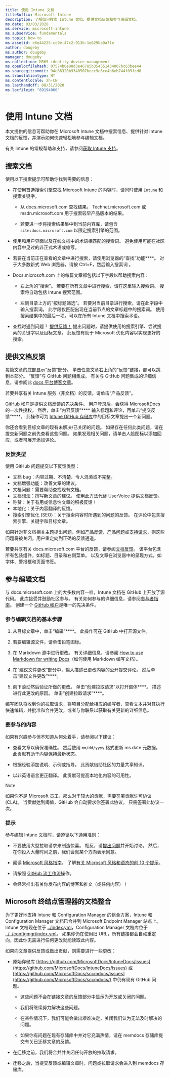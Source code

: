 ```yaml
---
title: 使用 Intune 文档
titleSuffix: Microsoft Intune
description: 了解如何搜索 Intune 文档、提供文档反馈和参与编辑文档。
ms.date: 03/03/2020
ms.service: microsoft-intune
ms.subservice: fundamentals
ms.topic: how-to
ms.assetid: e6e44225-cc9e-47c2-913b-1e629ba9a71e
author: dougeby
ms.author: dougeby
manager: dougeby
ms.collection: M365-identity-device-management
ms.openlocfilehash: 07574b0e08d3e46785b354551434007bc63bee44
ms.sourcegitcommit: 94e86320b9340507becc9e6ce4b6eb744f09fcd8
ms.translationtype: HT
ms.contentlocale: zh-CN
ms.lasthandoff: 08/31/2020
ms.locfileid: "89194066"
---
```

# <a name="using-the-intune-docs"></a>使用 Intune 文档

本文提供的信息可帮助你在 Microsoft Intune 文档中搜索信息、提供针对 Intune 文档的反馈，并演示如何快速轻松地参与编辑文档。

有关 Intune 的常规帮助和支持，请参阅[获取 Intune 支持](get-support.md)。

## <a name="search-the-docs"></a>搜索文档

 使用以下搜索提示可帮助你找到需要的信息：  

- 在使用首选搜索引擎查找 Microsoft Intune 的内容时，请同时使用 `Intune` 和搜索关键字。  

  - 从 docs.microsoft.com 查找结果。 Technet.microsoft.com 或 msdn.microsoft.com 用于搜索较早产品版本的结果。  

  - 若要进一步将搜索结果集中到当前内容库，请包含 `site:docs.microsoft.com` 以限定搜索引擎的范围。  

- 使用和用户界面以及在线文档中的术语相匹配的搜索词。 避免使用可能在社区内容中见过的非正式术语或缩写。

- 若要在当前正在查看的文章中进行搜索，请使用浏览器的“查找”功能****。 对于大多数新式 Web 浏览器，请按 Ctrl+F，然后输入搜索词 。  

- Docs.microsoft.com 上的每篇文章都包括以下字段以帮助搜索内容：  

  - 右上角的“搜索”。 若要在所有文章中进行搜索，请在这里输入搜索词。 搜索将自动包括 Intune 搜索范围。

  - 左侧目录上方的“按标题筛选”。 若要对当前目录进行搜索，请在此字段中输入搜索词。 此字段仅匹配出现在当前节点的文章标题中的搜索词。 使用搜索结果中的最后一项，可以在所有 Intune 文档中搜索术语。

- 查找时遇到问题？ [提供反馈！](#provide-doc-feedback) 提出问题时，请提供使用的搜索引擎、尝试搜索的关键字以及目标文章。 此反馈有助于 Microsoft 优化内容以实现更好的搜索。  

## <a name="provide-doc-feedback"></a>提供文档反馈

每篇文章的底部显示“反馈”部分。 单击任意文章右上角的“反馈”链接，都可以跳到本部分。 “反馈”与 GitHub 问题相集成。 有关与 GitHub 问题集成的详细信息，请参阅此 [docs 平台博客文章](/teamblog/a-new-feedback-system-is-coming-to-docs)。

若要共享有关 Intune 服务（非文档）的反馈，请单击“产品反馈”。

[GitHub 帐户](https://github.com/join)是提供文档反馈的先决条件。 用户登录后，会获得 MicrosoftDocs 的一次性授权。 然后，单击“内容反馈”**** 输入标题和评论，再单击“提交反馈”****。 此操作可为 [Intune GitHub 存储库](https://github.com/MicrosoftDocs/intunedocs/issues)中的目标文章提出一个新问题。

你还会看到目标文章的现有未解决/已关闭的问题。 如果存在任何此类问题，请在提交新问题之前先查看这些问题。 如果发现相关问题，请单击人脸图标以添加回应，或者可展开添加评论。

### <a name="types-of-feedback"></a>反馈类型

使用 GitHub 问题提交以下反馈类型：

- 文档 bug：内容过期、不清楚、令人混淆或不完整。
- 文档增强功能：改善文章的建议。
- 文档问题：需要帮助查找现有文档。
- 文档想法：撰写新文章的建议。 使用此方法代替 UserVoice 提供文档反馈。
- 称赞：关于有用或信息性文章的积极反馈！
- 本地化：关于内容翻译的反馈。
- 搜索引擎优化 (SEO)：关于搜索内容时所遇到的问题的反馈。 在评论中包含搜索引擎、关键字和目标文章。

如果针对非文档相关主题提出问题，例如[产品反馈](https://microsoftintune.uservoice.com/forums/291681-ideas)、[产品问题](/answers/products/mem)或[支持请求](get-support.md)，则这些问题将被关闭，用户重定向到正确的反馈通道。

若要共享有关 docs.microsoft.com 平台的反馈，请参阅[文档反馈](https://aka.ms/sitefeedback)。 该平台包含所有包装组件，如标题、目录和右侧菜单。 以及文章在浏览器中的呈现方式，如字体、警报框和页面书签。

## <a name="contribute-to-docs"></a>参与编辑文档

与 docs.microsoft.com 上的大多数内容一样，Intune 文档在 GitHub 上开放了源代码。 此库接受并鼓励社区参与。 有关如何参与的详细信息，请参阅[参与者指南](/contribute)。 创建一个 [GitHub 帐户](https://github.com/join)是唯一的先决条件。

### <a name="basic-steps-to-contribute-to-docs"></a>参与编辑文档的基本步骤

1. 从目标文章中，单击“编辑”****。 此操作可在 GitHub 中打开源文件。  

2. 若要编辑源文件，请单击铅笔图标。  

3. 在 Markdown 源中进行更改。 有关详细信息，请参阅 [How to use Markdown for writing Docs](/contribute/contribute-how-to-write-use-markdown)（如何使用 Markdown 编写文档）。  

4. 在“建议文件更改”部分中，输入描述已更改内容的公开提交评论。 然后单击“建议文件更改”****。  

5. 向下滚动然后验证所做的更改。 单击“创建拉取请求”以打开窗体****。 描述进行此更改的原因。 单击“创建拉取请求”****。

编写团队将收到你的拉取请求，将项目分配给相应的编写者，查看文本并对其执行快速编辑，并批准和合并更改，或者与你联系以获取有关更新的详细信息。  

### <a name="what-to-contribute"></a>要参与的内容

如果有兴趣参与但不知道从何处着手，请参阅以下建议：  

- 查看文章以确保准确性。 然后使用 `mm/dd/yyyy` 格式更新 ms.date 元数据。 此贡献有助于内容保持最新状态。  

- 根据经验添加说明、示例或指导。 此贡献借助社区的力量共享知识。

- 以非英语语言更正翻译。 此贡献可提高本地化内容的可用性。  

> [!Note]  
> 如果你不是 Microsoft 员工，那么对于较大的贡献，需要签署贡献许可协议 (CLA)。 当贡献达到阈值，GitHub 会自动要求你签署此协议。 只需签署此协议一次。

### <a name="tips"></a>提示

参与编辑 Intune 文档时，请遵循以下通用准则：

- 不要使用大型拉取请求来制造惊喜。 相反，请[提出问题](#provide-doc-feedback)并开始讨论。 然后，在你投入大量时间之前，我们会就某个方向表示同意。  

- 阅读 [Microsoft 风格指南](https://aka.ms/MicrosoftStyle)。 了解[有关 Microsoft 风格和语态的前 10 个提示](/style-guide/top-10-tips-style-voice)。  

- 请按照 [GitHub 流工作流](https://guides.github.com/introduction/flow/)操作。  

- 会经常推出有关你发布内容的博客和推文（或任何内容）！  

## <a name="consolidation-of-documentation-for-microsoft-endpoint-manager"></a>Microsoft 终结点管理器的文档整合

为了更好地支持 Intune 和 Configuration Manager 的组合方案，Intune 和 Configuration Manager 文档已合并到 Microsoft Endpoint Manager 站点上。 Intune 文档现在位于 [../index.yml](../index.yml)，Configuration Manager 文档库位于 [../../configmgr/index.yml](../../configmgr/index.yml)。 如果你仍在使用旧 URL，所有链接都会自动重定向，因此你无需进行任何更改就能读取此内容。

如果向文章提供反馈或做出贡献，则需要进行一些更改：

- 原始存储库 [https://github.com/MicrosoftDocs/IntuneDocs/issues](https://github.com/MicrosoftDocs/IntuneDocs/issues) 或 [https://github.com/MicrosoftDocs/sccmdocs/issues](https://github.com/MicrosoftDocs/sccmdocs/) 中仍有现有 GitHub 问题。

  - 这些问题不会在链接文章的反馈部分中显示为开放或关闭的问题。

  - 我们将继续努力解决这些问题。

  - 在某些情况下，我们可能会做出艰难决定，关闭我们认为无法及时解决的问题。

  - 如果你有问题在现有存储库中并对它充满热情，请在 memdocs 存储库提交有关已迁移文章的反馈。

- 在迁移之前，我们将合并并关闭任何开放的拉取请求。

- 迁移之后，当提交反馈或编辑文章时，问题或拉取请求会进入到 memdocs 存储库。